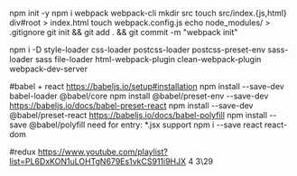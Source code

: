 npm init -y
npm i webpack webpack-cli
mkdir src
touch src/index.{js,html}
div#root > index.html
touch webpack.config.js
echo node_modules/ > .gitignore
git init && git add . && git commit -m "webpack init"

npm i -D style-loader css-loader postcss-loader postcss-preset-env sass-loader sass file-loader html-webpack-plugin clean-webpack-plugin webpack-dev-server

#babel + react
https://babeljs.io/setup#installation
npm install --save-dev babel-loader @babel/core
npm install @babel/preset-env --save-dev
https://babeljs.io/docs/babel-preset-react
npm install --save-dev @babel/preset-react
https://babeljs.io/docs/babel-polyfill
npm install --save @babel/polyfill
need for entry: \*.jsx support
npm i --save react react-dom

#redux
https://www.youtube.com/playlist?list=PL6DxKON1uLOHTgN679Es1vkCS911i9HJX
4 3\29
